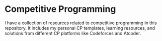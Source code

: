 # Competitive Programming
I have a collection of resources related to competitive programming in this repository. It includes my personal CP templates, learning resources, and solutions from different CP platforms like Codeforces and Atcoder.
